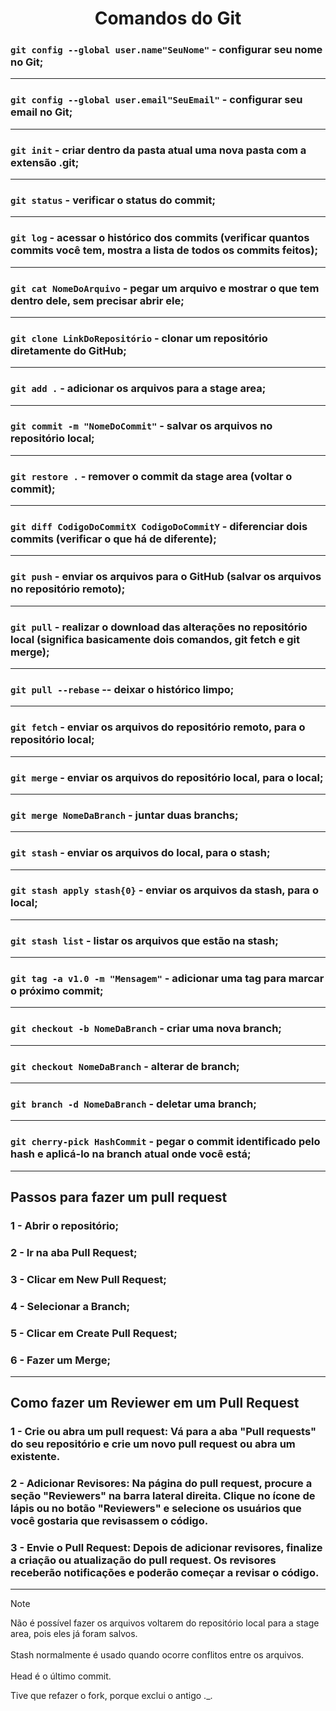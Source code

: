 <h1 align='center'>Comandos do Git</h1>

### `git config --global user.name"SeuNome"` - configurar seu nome no Git;
---
### `git config --global user.email"SeuEmail"` - configurar seu email no Git;
---
### `git init` - criar dentro da pasta atual uma nova pasta com a extensão .git;
---
### `git status` - verificar o status do commit;
---
### `git log` - acessar o histórico dos commits (verificar quantos commits você tem, mostra a lista de todos os commits feitos);
---
### `git cat NomeDoArquivo` - pegar um arquivo e mostrar o que tem dentro dele, sem precisar abrir ele;
---
### `git clone LinkDoRepositório` - clonar um repositório diretamente do GitHub;
---
### `git add .` - adicionar os arquivos para a stage area;
---
### `git commit -m "NomeDoCommit"` - salvar os arquivos no repositório local;
---
### `git restore .` - remover o commit da stage area (voltar o commit);
---
### `git diff CodigoDoCommitX CodigoDoCommitY` - diferenciar dois commits (verificar o que há de diferente);
---
### `git push` - enviar os arquivos para o GitHub (salvar os arquivos no repositório remoto);
---
### `git pull` - realizar o download das alterações no repositório local (significa basicamente dois comandos, git fetch e git merge);
---
### `git pull --rebase` -- deixar o histórico limpo;
---
### `git fetch` - enviar os arquivos do repositório remoto, para o repositório local;
---
### `git merge` - enviar os arquivos do repositório local, para o local;
---
### `git merge NomeDaBranch` - juntar duas branchs;
---
### `git stash` - enviar os arquivos do local, para o stash;
---
### `git stash apply stash{0}` - enviar os arquivos da stash, para o local;
---
### `git stash list` - listar os arquivos que estão na stash;
---
### `git tag -a v1.0 -m "Mensagem"` - adicionar uma tag para marcar o próximo commit;
---
### `git checkout -b NomeDaBranch` - criar uma nova branch;
---
### `git checkout NomeDaBranch` - alterar de branch;
---
### `git branch -d NomeDaBranch` - deletar uma branch;
---
### `git cherry-pick HashCommit` - pegar o commit identificado pelo hash e aplicá-lo na branch atual onde você está;
---
## Passos para fazer um pull request
### 1 - Abrir o repositório;
### 2 - Ir na aba Pull Request;
### 3 - Clicar em New Pull Request;
### 4 - Selecionar a Branch;
### 5 - Clicar em Create Pull Request;
### 6 - Fazer um Merge;
---
## Como fazer um Reviewer em um Pull Request
### 1 - Crie ou abra um pull request: Vá para a aba "Pull requests" do seu repositório e crie um novo pull request ou abra um existente.
### 2 - Adicionar Revisores: Na página do pull request, procure a seção "Reviewers" na barra lateral direita. Clique no ícone de lápis ou no botão "Reviewers" e selecione os usuários que você gostaria que revisassem o código.
### 3 - Envie o Pull Request: Depois de adicionar revisores, finalize a criação ou atualização do pull request. Os revisores receberão notificações e poderão começar a revisar o código.
---
> [!NOTE]
> Não é possível fazer os arquivos voltarem do repositório local para a stage area, pois eles já foram salvos.</br></br>
> Stash normalmente é usado quando ocorre conflitos entre os arquivos.</br></br>
> Head é o último commit.

Tive que refazer o fork, porque exclui o antigo ._.